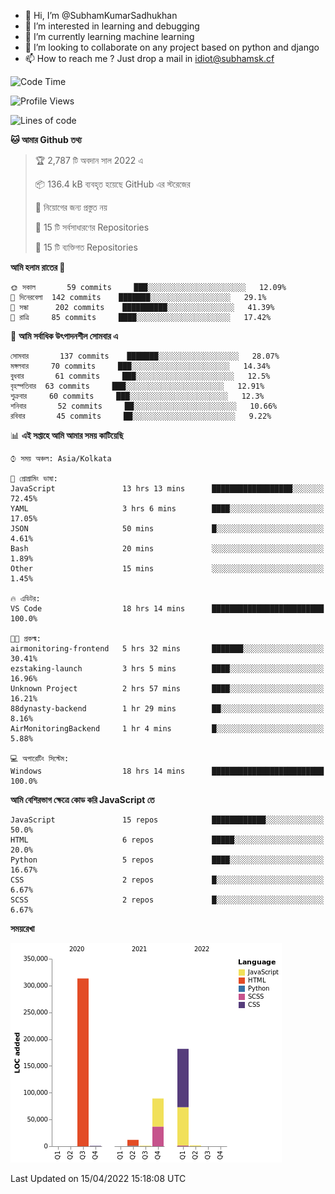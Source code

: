 - 👋 Hi, I’m @SubhamKumarSadhukhan
- 👀 I’m interested in learning and debugging
- 🌱 I’m currently learning machine learning
- 💞️ I’m looking to collaborate on any project based on python and django
- 📫 How to reach me ?
      Just drop a mail in idiot@subhamsk.cf

<!---
SubhamKumarSadhukhan/SubhamKumarSadhukhan is a ✨ special ✨ repository because its `README.md` (this file) appears on your GitHub profile.
You can click the Preview link to take a look at your changes.
--->


<!--START_SECTION:waka-->
![Code Time](http://img.shields.io/badge/Code%20Time-426%20hrs%205%20mins-blue)

![Profile Views](http://img.shields.io/badge/%E0%A6%AA%E0%A7%8D%E0%A6%B0%E0%A7%8B%E0%A6%AB%E0%A6%BE%E0%A6%87%E0%A6%B2%20%E0%A6%A6%E0%A6%B0%E0%A7%8D%E0%A6%B6%E0%A6%A8-14-blue)

![Lines of code](https://img.shields.io/badge/%E0%A6%B9%E0%A7%8D%E0%A6%AF%E0%A6%BE%E0%A6%B2%E0%A7%8B%20%E0%A6%93%E0%A6%AF%E0%A6%BC%E0%A6%BE%E0%A6%B0%E0%A7%8D%E0%A6%B2%E0%A7%8D%E0%A6%A1%20%E0%A6%A5%E0%A7%87%E0%A6%95%E0%A7%87%20%E0%A6%86%E0%A6%AE%E0%A6%BF%20%E0%A6%B2%E0%A6%BF%E0%A6%96%E0%A7%87%E0%A6%9B%E0%A6%BF-599%20Thousand%20%E0%A6%95%E0%A7%8B%E0%A6%A1%E0%A7%87%E0%A6%B0%20%E0%A6%B2%E0%A6%BE%E0%A6%87%E0%A6%A8-blue)

**🐱 আমার Github তথ্য** 

> 🏆 2,787 টি অবদান সাল 2022 এ
 > 
> 📦 136.4 kB ব্যবহৃত হয়েছে GitHub এর স্টরেজের 
 > 
> 🚫 নিয়োগের জন্য প্রস্তুত নয়
 > 
> 📜 15 টি সর্বসাধারণের Repositories 
 > 
> 🔑 15 টি ব্যক্তিগত Repositories  
 > 
**আমি হলাম রাতের 🦉** 

```text
🌞 সকাল       59 commits     ███░░░░░░░░░░░░░░░░░░░░░░   12.09% 
🌆 দিনেরবেলা  142 commits    ███████░░░░░░░░░░░░░░░░░░   29.1% 
🌃 সন্ধা      202 commits    ██████████░░░░░░░░░░░░░░░   41.39% 
🌙 রাত্রি     85 commits     ████░░░░░░░░░░░░░░░░░░░░░   17.42%

```
📅 **আমি সর্বাধিক উৎপাদনশীল সোমবার এ** 

```text
সোমবার       137 commits    ███████░░░░░░░░░░░░░░░░░░   28.07% 
মঙ্গলবার     70 commits     ███░░░░░░░░░░░░░░░░░░░░░░   14.34% 
বুধবার       61 commits     ███░░░░░░░░░░░░░░░░░░░░░░   12.5% 
বৃহস্পতিবার  63 commits     ███░░░░░░░░░░░░░░░░░░░░░░   12.91% 
শুক্রবার     60 commits     ███░░░░░░░░░░░░░░░░░░░░░░   12.3% 
শনিবার       52 commits     ██░░░░░░░░░░░░░░░░░░░░░░░   10.66% 
রবিবার       45 commits     ██░░░░░░░░░░░░░░░░░░░░░░░   9.22%

```


📊 **এই সপ্তাহে আমি আমার সময় কাটিয়েছি** 

```text
⌚︎ সময় অঞ্চল: Asia/Kolkata

💬 প্রোগ্রামিং ভাষা: 
JavaScript               13 hrs 13 mins      ██████████████████░░░░░░░   72.45% 
YAML                     3 hrs 6 mins        ████░░░░░░░░░░░░░░░░░░░░░   17.05% 
JSON                     50 mins             █░░░░░░░░░░░░░░░░░░░░░░░░   4.61% 
Bash                     20 mins             ░░░░░░░░░░░░░░░░░░░░░░░░░   1.89% 
Other                    15 mins             ░░░░░░░░░░░░░░░░░░░░░░░░░   1.45%

🔥 এডিটর: 
VS Code                  18 hrs 14 mins      █████████████████████████   100.0%

🐱‍💻 প্রকল্ম: 
airmonitoring-frontend   5 hrs 32 mins       ███████░░░░░░░░░░░░░░░░░░   30.41% 
ezstaking-launch         3 hrs 5 mins        ████░░░░░░░░░░░░░░░░░░░░░   16.96% 
Unknown Project          2 hrs 57 mins       ████░░░░░░░░░░░░░░░░░░░░░   16.21% 
88dynasty-backend        1 hr 29 mins        ██░░░░░░░░░░░░░░░░░░░░░░░   8.16% 
AirMonitoringBackend     1 hr 4 mins         █░░░░░░░░░░░░░░░░░░░░░░░░   5.88%

💻 অপারেটিং সিস্টেম: 
Windows                  18 hrs 14 mins      █████████████████████████   100.0%

```

**আমি বেশিরভাগ ক্ষেত্রে কোড করি JavaScript তে** 

```text
JavaScript               15 repos            ████████████░░░░░░░░░░░░░   50.0% 
HTML                     6 repos             █████░░░░░░░░░░░░░░░░░░░░   20.0% 
Python                   5 repos             ████░░░░░░░░░░░░░░░░░░░░░   16.67% 
CSS                      2 repos             █░░░░░░░░░░░░░░░░░░░░░░░░   6.67% 
SCSS                     2 repos             █░░░░░░░░░░░░░░░░░░░░░░░░   6.67%

```


**সময়রেখা**

![Chart not found](https://raw.githubusercontent.com/SubhamKumarSadhukhan/SubhamKumarSadhukhan/main/charts/bar_graph.png) 


 Last Updated on 15/04/2022 15:18:08 UTC
<!--END_SECTION:waka-->
